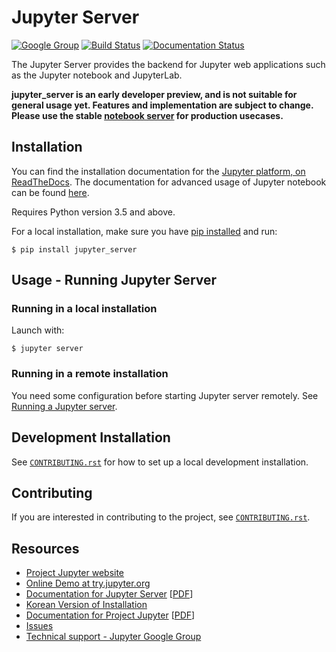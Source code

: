 # Jupyter Server

[![Google Group](https://img.shields.io/badge/-Google%20Group-lightgrey.svg)](https://groups.google.com/forum/#!forum/jupyter)
[![Build Status](https://travis-ci.org/jupyter/jupyter_server.svg?branch=master)](https://travis-ci.org/jupyter/jupyter_server)
[![Documentation Status](https://readthedocs.org/projects/jupyter-server/badge/?version=latest)](http://jupyter-server.readthedocs.io/en/latest/?badge=latest)

The Jupyter Server provides the backend for Jupyter web applications such as
the Jupyter notebook and JupyterLab.

**jupyter_server is an early developer preview, and is not suitable for general
usage yet. Features and implementation are subject to change. Please use the
stable [notebook server](https://github.com/jupyter/notebook) for production
usecases.**

## Installation

You can find the installation documentation for the
[Jupyter platform, on ReadTheDocs](https://jupyter.readthedocs.io/en/latest/install.html).
The documentation for advanced usage of Jupyter notebook can be found
[here](https://jupyter-server.readthedocs.io/en/latest/).

Requires Python version 3.5 and above.

For a local installation, make sure you have
[pip installed](https://pip.readthedocs.io/en/stable/installing/) and run:

    $ pip install jupyter_server

## Usage - Running Jupyter Server

### Running in a local installation

Launch with:

    $ jupyter server

### Running in a remote installation

You need some configuration before starting Jupyter server remotely. See [Running a Jupyter server](http://jupyter-server.readthedocs.io/en/stable/public_server.html).

## Development Installation

See [`CONTRIBUTING.rst`](CONTRIBUTING.rst) for how to set up a local development installation.

## Contributing

If you are interested in contributing to the project, see [`CONTRIBUTING.rst`](CONTRIBUTING.rst).

## Resources
- [Project Jupyter website](https://jupyter.org)
- [Online Demo at try.jupyter.org](https://try.jupyter.org)
- [Documentation for Jupyter Server](https://jupyter-server.readthedocs.io/en/latest/) [[PDF](https://media.readthedocs.org/pdf/jupyter-server/latest/jupyter-server.pdf)]
- [Korean Version of Installation](https://github.com/ChungJooHo/Jupyter_Kor_doc/)
- [Documentation for Project Jupyter](https://jupyter.readthedocs.io/en/latest/index.html) [[PDF](https://media.readthedocs.org/pdf/jupyter/latest/jupyter.pdf)]
- [Issues](https://github.com/jupyter/jupyter-server/issues)
- [Technical support - Jupyter Google Group](https://groups.google.com/forum/#!forum/jupyter)
